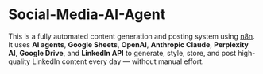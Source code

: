 # Social-Media-AI-Agent
This is a fully automated content generation and posting system using [n8n](https://n8n.io/). It uses **AI agents**, **Google Sheets**, **OpenAI**, **Anthropic Claude**, **Perplexity AI**, **Google Drive**, and **LinkedIn API** to generate, style, store, and post high-quality LinkedIn content every day — without manual effort.
